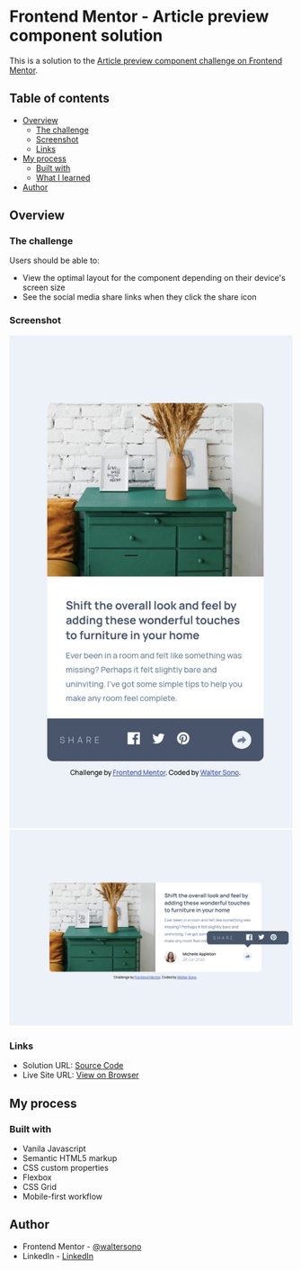 # Frontend Mentor - Article preview component solution

This is a solution to the [Article preview component challenge on Frontend Mentor](https://www.frontendmentor.io/challenges/article-preview-component-dYBN_pYFT).

## Table of contents

- [Overview](#overview)
  - [The challenge](#the-challenge)
  - [Screenshot](#screenshot)
  - [Links](#links)
- [My process](#my-process)
  - [Built with](#built-with)
  - [What I learned](#what-i-learned)
- [Author](#author)

## Overview

### The challenge

Users should be able to:

- View the optimal layout for the component depending on their device's screen size
- See the social media share links when they click the share icon

### Screenshot

![Mobile](./screenshot-mobile.png)
![Desktop](./screenshot-desktop.png)

### Links

- Solution URL: [Source Code](https://your-solution-url.com)
- Live Site URL: [View on Browser](https://your-live-site-url.com)

## My process

### Built with

- Vanila Javascript
- Semantic HTML5 markup
- CSS custom properties
- Flexbox
- CSS Grid
- Mobile-first workflow

## Author

- Frontend Mentor - [@waltersono](https://www.frontendmentor.io/profile/waltersono)
- LinkedIn - [LinkedIn](https://www.linkedin.com/in/waltersono)
